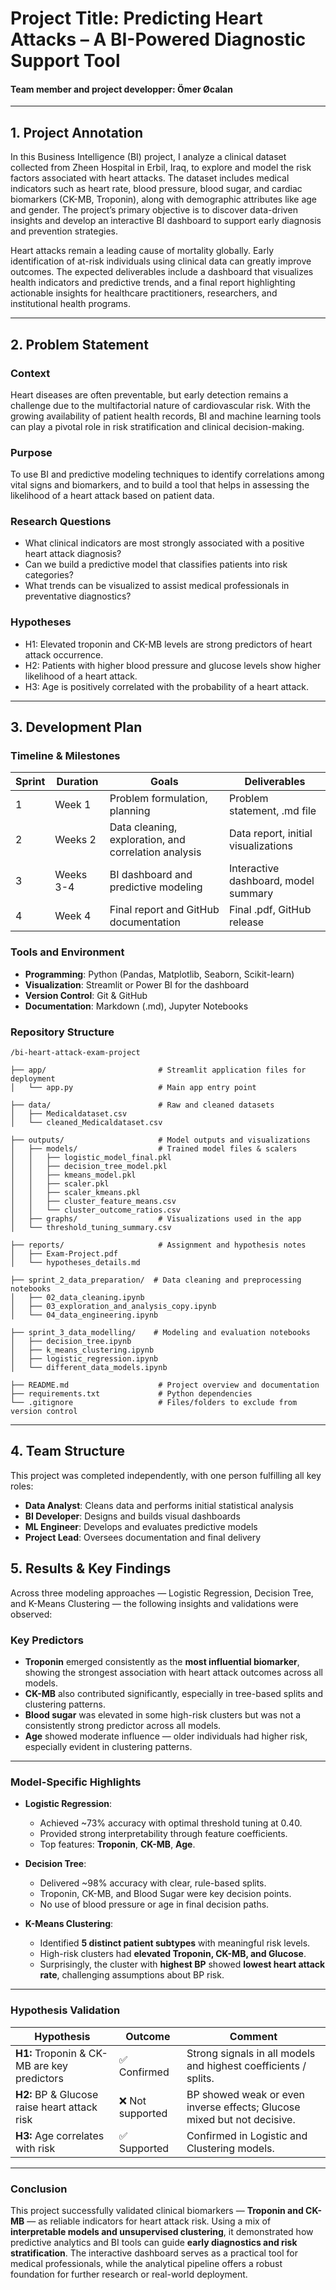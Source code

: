 # Project Title: Predicting Heart Attacks – A BI-Powered Diagnostic Support Tool 

#### Team member and project developper: Ömer Øcalan

---

## 1. Project Annotation

In this Business Intelligence (BI) project, I analyze a clinical dataset collected from Zheen Hospital in Erbil, Iraq, to explore and model the risk factors associated with heart attacks. The dataset includes medical indicators such as heart rate, blood pressure, blood sugar, and cardiac biomarkers (CK-MB, Troponin), along with demographic attributes like age and gender. The project’s primary objective is to discover data-driven insights and develop an interactive BI dashboard to support early diagnosis and prevention strategies.

Heart attacks remain a leading cause of mortality globally. Early identification of at-risk individuals using clinical data can greatly improve outcomes. The expected deliverables include a dashboard that visualizes health indicators and predictive trends, and a final report highlighting actionable insights for healthcare practitioners, researchers, and institutional health programs.

---

## 2. Problem Statement

### Context
Heart diseases are often preventable, but early detection remains a challenge due to the multifactorial nature of cardiovascular risk. With the growing availability of patient health records, BI and machine learning tools can play a pivotal role in risk stratification and clinical decision-making.

### Purpose
To use BI and predictive modeling techniques to identify correlations among vital signs and biomarkers, and to build a tool that helps in assessing the likelihood of a heart attack based on patient data.

### Research Questions
- What clinical indicators are most strongly associated with a positive heart attack diagnosis?
- Can we build a predictive model that classifies patients into risk categories?
- What trends can be visualized to assist medical professionals in preventative diagnostics?

### Hypotheses
- H1: Elevated troponin and CK-MB levels are strong predictors of heart attack occurrence.
- H2: Patients with higher blood pressure and glucose levels show higher likelihood of a heart attack.
- H3: Age is positively correlated with the probability of a heart attack.

---

## 3. Development Plan

### Timeline & Milestones
| Sprint | Duration       | Goals                                                | Deliverables                         |
|--------|----------------|------------------------------------------------------|--------------------------------------|
| 1      | Week 1         | Problem formulation, planning                        | Problem statement, .md file          |
| 2      | Weeks 2        | Data cleaning, exploration, and correlation analysis | Data report, initial visualizations  |
| 3      | Weeks 3-4      | BI dashboard and predictive modeling                 | Interactive dashboard, model summary |
| 4      | Week 4         | Final report and GitHub documentation                | Final .pdf, GitHub release           |

### Tools and Environment
- **Programming**: Python (Pandas, Matplotlib, Seaborn, Scikit-learn)
- **Visualization**: Streamlit or Power BI for the dashboard
- **Version Control**: Git & GitHub
- **Documentation**: Markdown (.md), Jupyter Notebooks

### Repository Structure

```text
/bi-heart-attack-exam-project

├── app/                         # Streamlit application files for deployment
│   └── app.py                   # Main app entry point

├── data/                        # Raw and cleaned datasets
│   ├── Medicaldataset.csv
│   └── cleaned_Medicaldataset.csv

├── outputs/                     # Model outputs and visualizations
│   ├── models/                  # Trained model files & scalers
│   │   ├── logistic_model_final.pkl
│   │   ├── decision_tree_model.pkl
│   │   ├── kmeans_model.pkl
│   │   ├── scaler.pkl
│   │   ├── scaler_kmeans.pkl
│   │   ├── cluster_feature_means.csv
│   │   └── cluster_outcome_ratios.csv
│   ├── graphs/                  # Visualizations used in the app
│   └── threshold_tuning_summary.csv

├── reports/                     # Assignment and hypothesis notes
│   ├── Exam-Project.pdf
│   └── hypotheses_details.md

├── sprint_2_data_preparation/  # Data cleaning and preprocessing notebooks
│   ├── 02_data_cleaning.ipynb
│   ├── 03_exploration_and_analysis_copy.ipynb
│   └── 04_data_engineering.ipynb

├── sprint_3_data_modelling/    # Modeling and evaluation notebooks
│   ├── decision_tree.ipynb
│   ├── k_means_clustering.ipynb
│   ├── logistic_regression.ipynb
│   └── different_data_models.ipynb

├── README.md                    # Project overview and documentation
├── requirements.txt             # Python dependencies
└── .gitignore                   # Files/folders to exclude from version control
```
---

## 4. Team Structure

This project was completed independently, with one person fulfilling all key roles:

- **Data Analyst**: Cleans data and performs initial statistical analysis
- **BI Developer**: Designs and builds visual dashboards
- **ML Engineer**: Develops and evaluates predictive models
- **Project Lead**: Oversees documentation and final delivery

## 5. Results & Key Findings

Across three modeling approaches — Logistic Regression, Decision Tree, and K-Means Clustering — the following insights and validations were observed:

### Key Predictors

- **Troponin** emerged consistently as the **most influential biomarker**, showing the strongest association with heart attack outcomes across all models.
- **CK-MB** also contributed significantly, especially in tree-based splits and clustering patterns.
- **Blood sugar** was elevated in some high-risk clusters but was not a consistently strong predictor across all models.
- **Age** showed moderate influence — older individuals had higher risk, especially evident in clustering patterns.

---

### Model-Specific Highlights

- **Logistic Regression**:
  - Achieved ~73% accuracy with optimal threshold tuning at 0.40.
  - Provided strong interpretability through feature coefficients.
  - Top features: **Troponin**, **CK-MB**, **Age**.

- **Decision Tree**:
  - Delivered ~98% accuracy with clear, rule-based splits.
  - Troponin, CK-MB, and Blood Sugar were key decision points.
  - No use of blood pressure or age in final decision paths.

- **K-Means Clustering**:
  - Identified **5 distinct patient subtypes** with meaningful risk levels.
  - High-risk clusters had **elevated Troponin, CK-MB, and Glucose**.
  - Surprisingly, the cluster with **highest BP** showed **lowest heart attack rate**, challenging assumptions about BP risk.

---

### Hypothesis Validation

| Hypothesis                                   | Outcome        | Comment                                                                 |
|---------------------------------------------|----------------|-------------------------------------------------------------------------|
| **H1:** Troponin & CK-MB are key predictors  | ✅ Confirmed    | Strong signals in all models and highest coefficients / splits.         |
| **H2:** BP & Glucose raise heart attack risk | ❌ Not supported| BP showed weak or even inverse effects; Glucose mixed but not decisive. |
| **H3:** Age correlates with risk             | ✅ Supported    | Confirmed in Logistic and Clustering models.                            |

---

### Conclusion

This project successfully validated clinical biomarkers — **Troponin and CK-MB** — as reliable indicators for heart attack risk. Using a mix of **interpretable models and unsupervised clustering**, it demonstrated how predictive analytics and BI tools can guide **early diagnostics and risk stratification**. The interactive dashboard serves as a practical tool for medical professionals, while the analytical pipeline offers a robust foundation for further research or real-world deployment.
